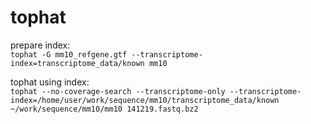 # tophat
prepare index:  
`tophat -G mm10_refgene.gtf --transcriptome-index=transcriptome_data/known mm10`

tophat using index:  
`tophat --no-coverage-search --transcriptome-only --transcriptome-index=/home/user/work/sequence/mm10/transcriptome_data/known ~/work/sequence/mm10/mm10 141219.fastq.bz2`

